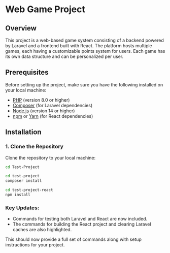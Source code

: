 # Web Game Project

## Overview

This project is a web-based game system consisting of a backend powered by Laravel and a frontend built with React. The platform hosts multiple games, each having a customizable points system for users. Each game has its own data structure and can be personalized per user.

## Prerequisites

Before setting up the project, make sure you have the following installed on your local machine:

- [PHP](https://www.php.net/) (version 8.0 or higher)
- [Composer](https://getcomposer.org/) (for Laravel dependencies)
- [Node.js](https://nodejs.org/) (version 14 or higher)
- [npm](https://www.npmjs.com/) or [Yarn](https://yarnpkg.com/) (for React dependencies)

## Installation

### 1. Clone the Repository

Clone the repository to your local machine:

```bash
cd Test-Project

cd test-project 
composer install

cd test-project-react
npm install

```

### Key Updates:
- Commands for testing both Laravel and React are now included.
- The commands for building the React project and clearing Laravel caches are also highlighted.

This should now provide a full set of commands along with setup instructions for your project.
